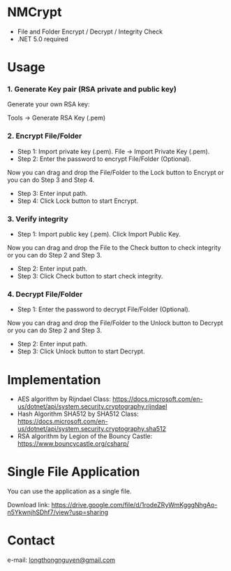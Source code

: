 # NMCrypt
* File and Folder Encrypt / Decrypt / Integrity Check
* .NET 5.0 required

# Usage
### 1. Generate Key pair (RSA private and public key)
Generate your own RSA key:

Tools -> Generate RSA Key (.pem)
### 2. Encrypt File/Folder
* Step 1: Import private key (.pem). File -> Import Private Key (.pem).
* Step 2: Enter the password to encrypt File/Folder (Optional).

Now you can drag and drop the File/Folder to the Lock button to Encrypt or you can do Step 3 and Step 4.
* Step 3: Enter input path.
* Step 4: Click Lock button to start Encrypt.
### 3. Verify integrity
* Step 1: Import public key (.pem). Click Import Public Key.

Now you can drag and drop the File to the Check button to check integrity or you can do Step 2 and Step 3.
* Step 2: Enter input path.
* Step 3: Click Check button to start check integrity.
### 4. Decrypt File/Folder
* Step 1: Enter the password to decrypt File/Folder (Optional).

Now you can drag and drop the File/Folder to the Unlock button to Decrypt or you can do Step 2 and Step 3.
* Step 2: Enter input path.
* Step 3: Click Unlock button to start Decrypt.
# Implementation
* AES algorithm by Rijndael Class: https://docs.microsoft.com/en-us/dotnet/api/system.security.cryptography.rijndael
* Hash Algorithm SHA512 by SHA512 Class: https://docs.microsoft.com/en-us/dotnet/api/system.security.cryptography.sha512
* RSA algorithm by Legion of the Bouncy Castle: https://www.bouncycastle.org/csharp/
# Single File Application
You can use the application as a single file.

Download link: https://drive.google.com/file/d/1rodeZRyWmKgggNhgAo-n5YkwnjhSDhf7/view?usp=sharing

# Contact
e-mail: longthongnguyen@gmail.com